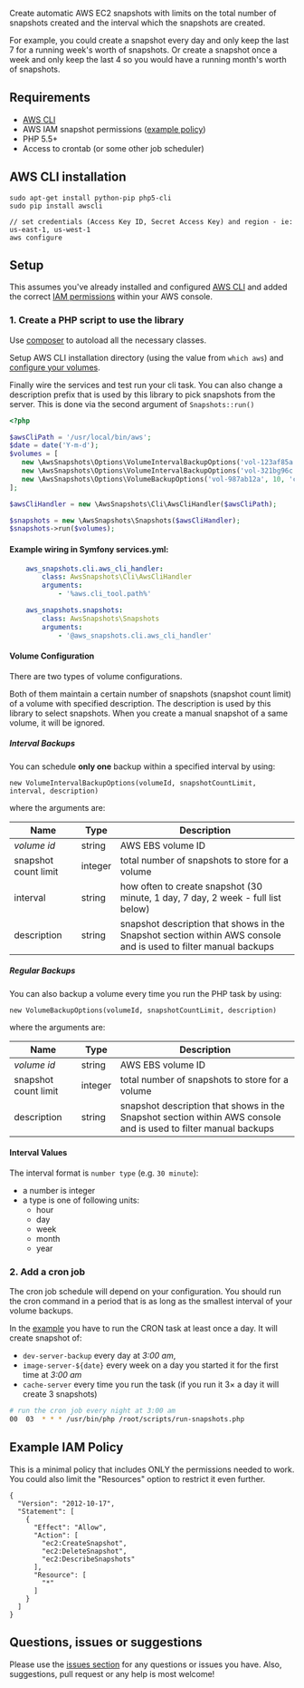 Create automatic AWS EC2 snapshots with limits on the total number of snapshots created and the interval which the snapshots are created.

For example, you could create a snapshot every day and only keep the last 7 for a running week's worth of snapshots. Or create a snapshot once a week and only keep the last 4 so you would have a running month's worth of snapshots.


## Requirements
- [AWS CLI](http://aws.amazon.com/cli/)
- AWS IAM snapshot permissions ([example policy](#example-iam-policy))
- PHP 5.5+
- Access to crontab (or some other job scheduler)

## AWS CLI installation
```
sudo apt-get install python-pip php5-cli
sudo pip install awscli

// set credentials (Access Key ID, Secret Access Key) and region - ie: us-east-1, us-west-1
aws configure
```

## Setup
This assumes you've already installed and configured [AWS CLI](http://aws.amazon.com/cli/) and added the correct [IAM permissions](#example-iam-policy) within your AWS console.

### 1. Create a PHP script to use the library
Use [composer](https://getcomposer.org) to autoload all the necessary classes.

Setup AWS CLI installation directory (using the value from `which aws`) and 
[configure your volumes](#volume-configuration).

Finally wire the services and test run your cli task. You can also change a description prefix that is used by this library to pick snapshots from the server. This is done via the second argument of `Snapshots::run()`
```php
<?php

$awsCliPath = '/usr/local/bin/aws';
$date = date('Y-m-d');
$volumes = [
   new \AwsSnapshots\Options\VolumeIntervalBackupOptions('vol-123af85a', 7, '1 day', 'dev-server-backup'),
   new \AwsSnapshots\Options\VolumeIntervalBackupOptions('vol-321bg96c', 4, '1 week', 'image-server-' . $date),
   new \AwsSnapshots\Options\VolumeBackupOptions('vol-987ab12a', 10, 'cache-backup-backup'),
];

$awsCliHandler = new \AwsSnapshots\Cli\AwsCliHandler($awsCliPath);

$snapshots = new \AwsSnapshots\Snapshots($awsCliHandler);
$snapshots->run($volumes);
```

#### Example wiring in Symfony services.yml:
```yaml
    aws_snapshots.cli.aws_cli_handler:
        class: AwsSnapshots\Cli\AwsCliHandler
        arguments:
            - '%aws.cli_tool.path%'

    aws_snapshots.snapshots:
        class: AwsSnapshots\Snapshots
        arguments:
            - '@aws_snapshots.cli.aws_cli_handler'
```

#### Volume Configuration
There are two types of volume configurations.

Both of them maintain a certain number of snapshots (snapshot count limit) of a volume with specified description.
The description is used by this library to select snapshots.
When you create a manual snapshot of a same volume, it will be ignored.

##### Interval Backups
You can schedule **only one** backup within a specified interval by using:
```
new VolumeIntervalBackupOptions(volumeId, snapshotCountLimit, interval, description)
```
where the arguments are:

 | Name | Type | Description |
 |------|------|-------------|
 | *volume id* | string | AWS EBS volume ID
 | snapshot count limit | integer | total number of snapshots to store for a volume |
 | interval | string | how often to create snapshot (30 minute, 1 day, 7 day, 2 week - full list below)
 | description | string | snapshot description that shows in the Snapshot section within AWS console and is used to filter manual backups |

##### Regular Backups
You can also backup a volume every time you run the PHP task by using:
```
new VolumeBackupOptions(volumeId, snapshotCountLimit, description)
```
where the arguments are:

| Name | Type | Description |
|------|------|-------------|
| *volume id* | string | AWS EBS volume ID
| snapshot count limit | integer | total number of snapshots to store for a volume |
| description | string | snapshot description that shows in the Snapshot section within AWS console and is used to filter manual backups |

#### Interval Values
The interval format is `number type` (e.g. `30 minute`):

- a number is integer
- a type is one of following units:
  - hour
  - day
  - week
  - month
  - year

### 2. Add a cron job
The cron job schedule will depend on your configuration. You should run the cron command in a period that is as long as the smallest interval of your volume backups.

In the [example](#setup) you have to run the CRON task at least once a day. It will create snapshot of:
 - ```dev-server-backup``` every day at *3:00 am*,
 - ```image-server-${date}``` every week on a day you started it for the first time at *3:00 am*
 - ```cache-server``` every time you run the task (if you run it 3&times; a day it will create 3 snapshots)
```bash
# run the cron job every night at 3:00 am
00	03	* * * /usr/bin/php /root/scripts/run-snapshots.php
```

## Example IAM Policy
This is a minimal policy that includes ONLY the permissions needed to work. You could also limit the "Resources" option to restrict it even further.
```
{
  "Version": "2012-10-17",
  "Statement": [
    {
      "Effect": "Allow",
      "Action": [
        "ec2:CreateSnapshot",
        "ec2:DeleteSnapshot",
        "ec2:DescribeSnapshots"
      ],
      "Resource": [
        "*"
      ]
    }
  ]
}
```

## Questions, issues or suggestions
Please use the [issues section](https://github.com/tuscanicz/php-aws-snapshots/issues) for any questions or issues you have. Also, suggestions, pull request or any help is most welcome!

